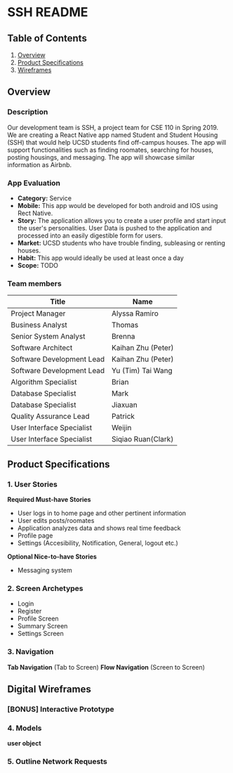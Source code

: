 # SSH README

## Table of Contents
1. [Overview](#Overview)
2. [Product Specifications](#Product-Specifications)
3. [Wireframes](#Digital-Wireframes)
## Overview 
### Description
Our development team is SSH, a project team for CSE 110 in Spring 2019. We are creating a React Native app named Student and Student Housing (SSH) that would help UCSD students find off-campus houses. The app will support functionalities such as finding roomates, searching for houses, posting housings, and messaging. The app will showcase similar information as Airbnb.

### App Evaluation
- **Category:** Service
- **Mobile:** This app would be developed for both android and IOS using Rect Native. 
- **Story:** The application allows you to create a user profile and start input the user's personalities. User Data is pushed to the application and processed into an easily digestible form for users.
- **Market:** UCSD students who have trouble finding, subleasing or renting houses.
- **Habit:** This app would ideally be used at least once a day
- **Scope:** TODO

### Team members

| Title                     | Name
| ------------------------- | --------------------
| Project Manager           | Alyssa Ramiro
| Business Analyst          | Thomas
| Senior System Analyst     | Brenna
| Software Architect        | Kaihan Zhu (Peter)  
| Software Development Lead | Kaihan Zhu (Peter)  
| Software Development Lead | Yu (Tim) Tai Wang
| Algorithm Specialist      | Brian
| Database Specialist       | Mark
| Database Specialist       | Jiaxuan
| Quality Assurance Lead    | Patrick
| User Interface Specialist | Weijin
| User Interface Specialist | Siqiao Ruan(Clark)


## Product Specifications
### 1. User Stories

**Required Must-have Stories**

* User logs in to home page and other pertinent information
* User edits posts/roomates
* Application analyzes data and shows real time feedback
* Profile page 
* Settings (Accesibility, Notification, General, logout etc.)

**Optional Nice-to-have Stories**

* Messaging system

### 2. Screen Archetypes
* Login 
* Register 
* Profile Screen 
* Summary Screen
* Settings Screen

### 3. Navigation

**Tab Navigation** (Tab to Screen)
**Flow Navigation** (Screen to Screen)
## Digital Wireframes
### [BONUS] Interactive Prototype

### 4. Models
**user object**
### 5. Outline Network Requests

